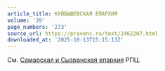 ```yaml
---
article_title: КУЙБЫШЕВСКАЯ ЕПАРХИЯ
volume: '39'
page_numbers: '273'
source_url: https://pravenc.ru/text/2462207.html
downloaded_at: '2025-10-13T15:15:13Z'
---
```


См. [Самарская и Сызранская епархия](<https://pravenc.ru/text/Самарская и Сызранская епархия.html>) РПЦ.
